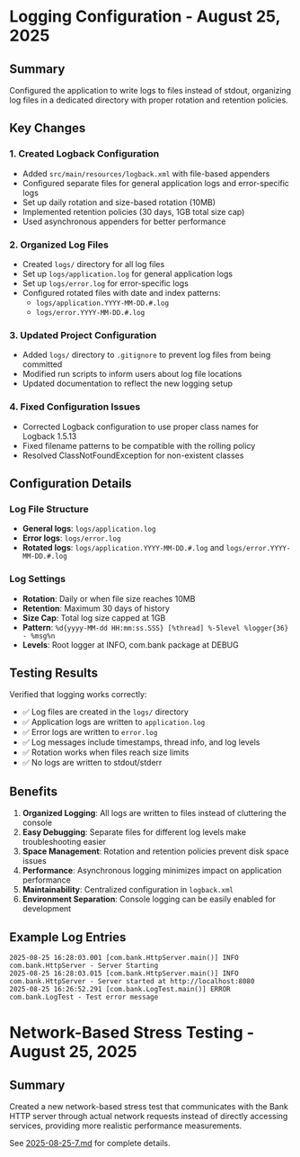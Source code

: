 # Logging Configuration - August 25, 2025

## Summary
Configured the application to write logs to files instead of stdout, organizing log files in a dedicated directory with proper rotation and retention policies.

## Key Changes

### 1. Created Logback Configuration
- Added `src/main/resources/logback.xml` with file-based appenders
- Configured separate files for general application logs and error-specific logs
- Set up daily rotation and size-based rotation (10MB)
- Implemented retention policies (30 days, 1GB total size cap)
- Used asynchronous appenders for better performance

### 2. Organized Log Files
- Created `logs/` directory for all log files
- Set up `logs/application.log` for general application logs
- Set up `logs/error.log` for error-specific logs
- Configured rotated files with date and index patterns:
  - `logs/application.YYYY-MM-DD.#.log`
  - `logs/error.YYYY-MM-DD.#.log`

### 3. Updated Project Configuration
- Added `logs/` directory to `.gitignore` to prevent log files from being committed
- Modified run scripts to inform users about log file locations
- Updated documentation to reflect the new logging setup

### 4. Fixed Configuration Issues
- Corrected Logback configuration to use proper class names for Logback 1.5.13
- Fixed filename patterns to be compatible with the rolling policy
- Resolved ClassNotFoundException for non-existent classes

## Configuration Details

### Log File Structure
- **General logs**: `logs/application.log`
- **Error logs**: `logs/error.log`
- **Rotated logs**: `logs/application.YYYY-MM-DD.#.log` and `logs/error.YYYY-MM-DD.#.log`

### Log Settings
- **Rotation**: Daily or when file size reaches 10MB
- **Retention**: Maximum 30 days of history
- **Size Cap**: Total log size capped at 1GB
- **Pattern**: `%d{yyyy-MM-dd HH:mm:ss.SSS} [%thread] %-5level %logger{36} - %msg%n`
- **Levels**: Root logger at INFO, com.bank package at DEBUG

## Testing Results
Verified that logging works correctly:
- ✅ Log files are created in the `logs/` directory
- ✅ Application logs are written to `application.log`
- ✅ Error logs are written to `error.log`
- ✅ Log messages include timestamps, thread info, and log levels
- ✅ Rotation works when files reach size limits
- ✅ No logs are written to stdout/stderr

## Benefits
1. **Organized Logging**: All logs are written to files instead of cluttering the console
2. **Easy Debugging**: Separate files for different log levels make troubleshooting easier
3. **Space Management**: Rotation and retention policies prevent disk space issues
4. **Performance**: Asynchronous logging minimizes impact on application performance
5. **Maintainability**: Centralized configuration in `logback.xml`
6. **Environment Separation**: Console logging can be easily enabled for development

## Example Log Entries
```
2025-08-25 16:28:03.001 [com.bank.HttpServer.main()] INFO  com.bank.HttpServer - Server Starting
2025-08-25 16:28:03.015 [com.bank.HttpServer.main()] INFO  com.bank.HttpServer - Server started at http://localhost:8080
2025-08-25 16:26:52.291 [com.bank.LogTest.main()] ERROR com.bank.LogTest - Test error message
```

# Network-Based Stress Testing - August 25, 2025

## Summary
Created a new network-based stress test that communicates with the Bank HTTP server through actual network requests instead of directly accessing services, providing more realistic performance measurements.

See [2025-08-25-7.md](2025-08-25-7.md) for complete details.